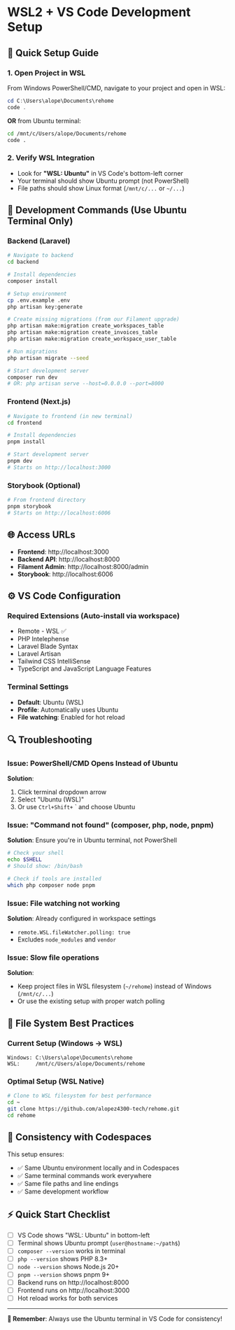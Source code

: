 # WSL2 + VS Code Development Setup

## 🚀 Quick Setup Guide

### 1. Open Project in WSL
From Windows PowerShell/CMD, navigate to your project and open in WSL:
```powershell
cd C:\Users\alope\Documents\rehome
code .
```

**OR** from Ubuntu terminal:
```bash
cd /mnt/c/Users/alope/Documents/rehome
code .
```

### 2. Verify WSL Integration
- Look for **"WSL: Ubuntu"** in VS Code's bottom-left corner
- Your terminal should show Ubuntu prompt (not PowerShell)
- File paths should show Linux format (`/mnt/c/...` or `~/...`)

## 🔧 Development Commands (Use Ubuntu Terminal Only)

### Backend (Laravel)
```bash
# Navigate to backend
cd backend

# Install dependencies
composer install

# Setup environment
cp .env.example .env
php artisan key:generate

# Create missing migrations (from our Filament upgrade)
php artisan make:migration create_workspaces_table
php artisan make:migration create_invoices_table
php artisan make:migration create_workspace_user_table

# Run migrations
php artisan migrate --seed

# Start development server
composer run dev
# OR: php artisan serve --host=0.0.0.0 --port=8000
```

### Frontend (Next.js)
```bash
# Navigate to frontend (in new terminal)
cd frontend

# Install dependencies
pnpm install

# Start development server
pnpm dev
# Starts on http://localhost:3000
```

### Storybook (Optional)
```bash
# From frontend directory
pnpm storybook
# Starts on http://localhost:6006
```

## 🌐 Access URLs

- **Frontend**: http://localhost:3000
- **Backend API**: http://localhost:8000
- **Filament Admin**: http://localhost:8000/admin
- **Storybook**: http://localhost:6006

## ⚙️ VS Code Configuration

### Required Extensions (Auto-install via workspace)
- Remote - WSL ✅
- PHP Intelephense
- Laravel Blade Syntax
- Laravel Artisan
- Tailwind CSS IntelliSense
- TypeScript and JavaScript Language Features

### Terminal Settings
- **Default**: Ubuntu (WSL)
- **Profile**: Automatically uses Ubuntu
- **File watching**: Enabled for hot reload

## 🔍 Troubleshooting

### Issue: PowerShell/CMD Opens Instead of Ubuntu
**Solution**: 
1. Click terminal dropdown arrow
2. Select "Ubuntu (WSL)" 
3. Or use `Ctrl+Shift+` ` and choose Ubuntu

### Issue: "Command not found" (composer, php, node, pnpm)
**Solution**: Ensure you're in Ubuntu terminal, not PowerShell
```bash
# Check your shell
echo $SHELL
# Should show: /bin/bash

# Check if tools are installed
which php composer node pnpm
```

### Issue: File watching not working
**Solution**: Already configured in workspace settings
- `remote.WSL.fileWatcher.polling: true`
- Excludes `node_modules` and `vendor`

### Issue: Slow file operations
**Solution**: 
- Keep project files in WSL filesystem (`~/rehome`) instead of Windows (`/mnt/c/...`)
- Or use the existing setup with proper watch polling

## 📁 File System Best Practices

### Current Setup (Windows → WSL)
```
Windows: C:\Users\alope\Documents\rehome
WSL:     /mnt/c/Users/alope/Documents/rehome
```

### Optimal Setup (WSL Native)
```bash
# Clone to WSL filesystem for best performance
cd ~
git clone https://github.com/alopez4300-tech/rehome.git
cd rehome
```

## 🔄 Consistency with Codespaces

This setup ensures:
- ✅ Same Ubuntu environment locally and in Codespaces
- ✅ Same terminal commands work everywhere
- ✅ Same file paths and line endings
- ✅ Same development workflow

## ⚡ Quick Start Checklist

- [ ] VS Code shows "WSL: Ubuntu" in bottom-left
- [ ] Terminal shows Ubuntu prompt (`user@hostname:~/path$`)
- [ ] `composer --version` works in terminal
- [ ] `php --version` shows PHP 8.3+
- [ ] `node --version` shows Node.js 20+
- [ ] `pnpm --version` shows pnpm 9+
- [ ] Backend runs on http://localhost:8000
- [ ] Frontend runs on http://localhost:3000
- [ ] Hot reload works for both services

---

**🎯 Remember**: Always use the Ubuntu terminal in VS Code for consistency!